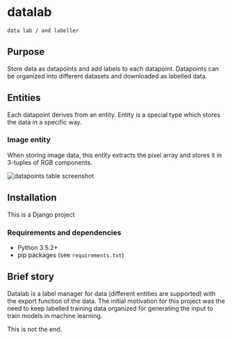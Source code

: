 # datalab

    data lab / and labeller

## Purpose

Store data as datapoints and add labels to each datapoint. Datapoints can
be organized into different datasets and downloaded as labelled data.

## Entities

Each datapoint derives from an entity. Entity is a special type which
stores the data in a specific way.

### Image entity

When storing image data, this entity extracts the pixel array and stores
it in 3-tuples of RGB components.

![datapoints table screenshot](http://libal.eu/imghost/datalab_screen_0001.PNG)

## Installation

This is a Django project

### Requirements and dependencies

- Python 3.5.2+
- pip packages (see `requirements.txt`)

## Brief story

Datalab is a label manager for data (different entities are supported) 
with the export function of the data. The initial motivation for this 
project was the need to keep labelled training data organized for 
generating the input to train models in machine learning.

This is not the end.